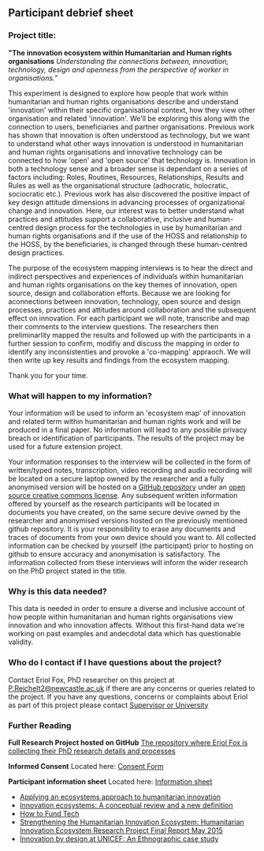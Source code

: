 ## Participant debrief sheet

### Project title: 
**"The innovation ecosystem within Humanitarian and Human rights organisations**
_Understanding the connections between, innovation, technology, design and openness from the perspective of worker in organisations.”_ 

This experiment is designed to explore how people that work within humanitarian and human rights organisations describe and understand 'innovation' within their specific organisational context, how they view other organisation and related 'innovation'. We'll be exploring this along with the connection to users, beneficiaries and partner organisations. Previous work has shown that innovation is often understood as technology, but we want to understand what other ways innovation is understood in humanitarian and human rights organisations and innovative technology can be connected to how 'open' and 'open source' that technology is. Innovation in both a technology sense and a broader sense is dependant on a series of factors including: Roles, Routines, Resources, Relationships, Results and Rules as well as the organisational structure (adhocratic, holocratic, sociocratic etc.). Previous work has also discovered the positive impact of key design attitude dimensions in advancing processes of organizational change and innovation. Here, our interest was to better understand what practices and attitudes support a collaborative, inclusive and human-centred design process for the technologies in use by humanitarian and human rights organisations and if the use of the HOSS and relationship to the HOSS, by the beneficiaries, is changed through these human-centred design practices.

The purpose of the ecosystem mapping interviews is to hear the direct and indirect perspectives and experiences of individuals within humanitarian and human rights organisations on the key themes of innovation, open source, design and collaboration efforts. Because we are looking for aconnections between innovation, technology, open source and design processes, practices and attitudes around collaboration and the subsequent effect on innovation.
For each participant we will note, transcribe and map their comments to the interview questions. The researchers then preliminarlity mapped the results and followed up with the participants in a further session to confirm, modifiy and discuss the mapping in order to identify any inconsistenties and provoke a 'co-mapping' appraoch. We will then write up key results and findings from the ecosystem mapping.

Thank you for your time.


### What will happen to my information?

Your information will be used to inform an 'ecosystem map' of innovation and related term within humanitarian and human rights work and will be produced in a final paper. No information will lead to any possible privacy breach or identification of participants. The results of the project may be used for a future extension project. 

Your information responses to the interview will be collected in the form of written/typed notes, transcription, video recording and audio recording will be located on a secure laptop owned by the researcher and a fully anonymised version will be hosted on a [GitHub repository](https://github.com/Erioldoesdesign/Design_HOSS_PhD) under an [open source creative commons license](https://github.com/Erioldoesdesign/Design_HOSS_PhD/blob/main/LICENSE.md). Any subsequent written information offered by yourself as the research participants will be located in documents you have created, on the same secure devive owned by the researcher and anonymised versions hosted on the previously mentioned github repository. It is your responsibility to erase any documents and traces of documents from your own device should you want to.
All collected information can be checked by yourself (the participant) prior to hosting on github to ensure accuracy and anonymisation is satisfactory.
The information collected from these interviews will inform the wider research on the PhD project stated in the title.

### Why is this data needed?

This data is needed in order to ensure a diverse and inclusive account of how people within humanitarian and human rights organisations view innovation and who innovation affects. Without this first-hand data we're working on past examples and andecdotal data which has questionable validity.

### Who do I contact if I have questions about the project?

Contact Eriol Fox, PhD researcher on this project at P.Reichelt2@newcastle.ac.uk if there are any concerns or queries related to the project. If you have any questions, concerns or complaints about Eriol as part of this project please contact [Supervisor or University](https://www.ncl.ac.uk/computing/staff/profile/rachelclarke.html)



### Further Reading

**Full Research Project hosted on GitHub**
[The repository where Eriol Fox is collecting their PhD research details and processes](https://github.com/Erioldoesdesign/Design_HOSS_PhD)

**Informed Consent**
Located here: [Consent Form](https://github.com/Erioldoesdesign/Design_HOSS_PhD/blob/main/ecosystem%20mapping%20Interviews/ecosystem-mapping-consent-form.md)

**Participant information sheet**
Located here: [Information sheet](https://github.com/Erioldoesdesign/Design_HOSS_PhD/blob/main/ecosystem%20mapping%20Interviews/ecosystem-mapping-participant-information-sheet.md)

* [Applying an ecosystems approach to humanitarian innovation](https://www.sciencedirect.com/science/article/abs/pii/S004016252031355X)
* [Innovation ecosystems: A conceptual review and a new definition](https://www.sciencedirect.com/science/article/pii/S0166497218303870)
* [How to Fund Tech](http://alixdunn.com/how-to-fund-tech/)
* [Strengthening the Humanitarian Innovation Ecosystem: Humanitarian Innovation Ecosystem Research Project Final Report May 2015](https://cris.brighton.ac.uk/ws/files/368414/2015%20Rush%20Strengthening%20the%20humanitarian%20ecosystem.pdf)
* [Innovation by design at UNICEF: An Ethnographic case study](https://www.academia.edu/16972372/Innovation_by_Design_at_UNICEF)
